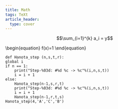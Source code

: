 ```yaml
---
title: Math
tags: TeXt
article_header:
  type: cover
---
```

$$\sum_{i=1}^{k} a_i = y$$

\begin{equation}
    f(x)=1
\end{equation}

    def Hanota_step (n,s,t,r):
    global i
    if n == 1:
        print("Step-%03d: #%d %c -> %c"%(i,n,s,t))
        i = i + 1
    else:
        Hanota_step(n-1,s,r,t)
        print("Step-%03d: #%d %c -> %c"%(i,n,s,t))
        i = i + 1
        Hanota_step(n-1,r,t,s)
    Hanota_step(4,'A','C','B')
